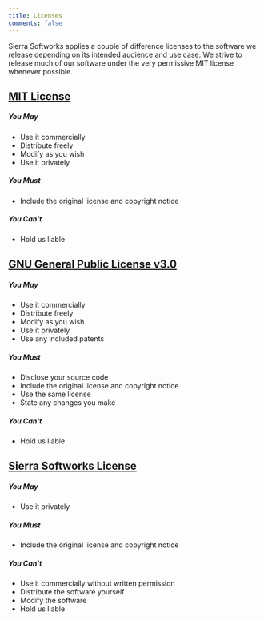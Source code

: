 ```yaml
---
title: Licenses
comments: false
---
```

Sierra Softworks applies a couple of difference licenses to the software we release
depending on its intended audience and use case. We strive to release much of our
software under the very permissive MIT license whenever possible.

## [MIT License](/licenses/mit/)

##### You May
<ul class="fa-ul">
  <li><i class="fa fa-li fa-check"></i> Use it commercially</li>
  <li><i class="fa fa-li fa-check"></i> Distribute freely</li>
  <li><i class="fa fa-li fa-check"></i> Modify as you wish</li>
  <li><i class="fa fa-li fa-check"></i> Use it privately</li>
</ul>

##### You Must
<ul class="fa-ul">
  <li><i class="fa fa-li fa-warning"></i> Include the original license and copyright notice</li>
</ul>

##### You Can't
<ul class="fa-ul">
  <li><i class="fa fa-li fa-times"></i> Hold us liable</li>
</ul>

## [GNU General Public License v3.0](/licenses/gpl3)

##### You May

<ul class="fa-ul">
  <li><i class="fa fa-li fa-check"></i> Use it commercially</li>
  <li><i class="fa fa-li fa-check"></i> Distribute freely</li>
  <li><i class="fa fa-li fa-check"></i> Modify as you wish</li>
  <li><i class="fa fa-li fa-check"></i> Use it privately</li>
  <li><i class="fa fa-li fa-check"></i> Use any included patents</li>
</ul>

##### You Must
<ul class="fa-ul">
  <li><i class="fa fa-li fa-warning"></i> Disclose your source code</li>
  <li><i class="fa fa-li fa-warning"></i> Include the original license and copyright notice</li>
  <li><i class="fa fa-li fa-warning"></i> Use the same license</li>
  <li><i class="fa fa-li fa-warning"></i> State any changes you make</li>
</ul>

##### You Can't
<ul class="fa-ul">
  <li><i class="fa fa-li fa-times"></i> Hold us liable</li>
</ul>


## [Sierra Softworks License](/licenses/general/)

##### You May
<ul class="fa-ul">
  <li><i class="fa fa-li fa-check"></i> Use it privately</li>
</ul>

##### You Must
<ul class="fa-ul">
  <li><i class="fa fa-li fa-warning"></i> Include the original license and copyright notice</li>
</ul>

##### You Can't
<ul class="fa-ul">
  <li><i class="fa fa-li fa-times"></i> Use it commercially without written permission</li>
  <li><i class="fa fa-li fa-times"></i> Distribute the software yourself</li>
  <li><i class="fa fa-li fa-times"></i> Modify the software</li>
  <li><i class="fa fa-li fa-times"></i> Hold us liable</li>
</ul>